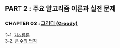 ## PART 2 : 주요 알고리즘 이론과 실전 문제

### CHAPTER 03 : [그리디 (Greedy)]()
3-1. [거스름돈](03_그리디/3-1_거스름돈.py)  
3-2. [큰 수의 법칙](03_그리디/3-2_큰_수의_법칙.py)  